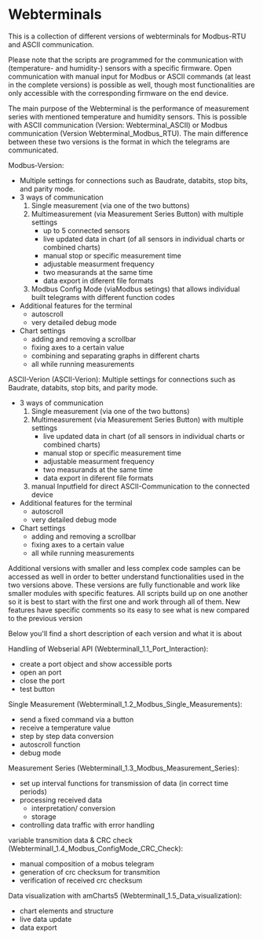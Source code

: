 # Webterminals
This is a collection of different versions of webterminals for Modbus-RTU and ASCII communication.

Please note that the scripts are programmed for the communication with (temperature- and humidity-) sensors with a specific firmware.
Open communication with manual input for Modbus or ASCII commands (at least in the complete versions) is possible as well, though most functionalities are only accessible with the corresponding firmware on the end device.

The main purpose of the Webterminal is the performance of measurement series with mentioned temperature and humidity sensors.
This is possible with ASCII communication (Version: Webterminal_ASCII) or Modbus communication (Version Webterminal_Modbus_RTU).
The main difference between these two versions is the format in which the telegrams are communicated. 

Modbus-Version:
- Multiple settings for connections such as Baudrate, databits, stop bits, and parity mode.
- 3 ways of communication
    1. Single measurement (via one of the two buttons)
    2. Multimeasurement (via Measurement Series Button) with multiple settings
        - up to 5 connected sensors
        - live updated data in chart (of all sensors in individual charts or combined charts)
        - manual stop or specific measurement time
        - adjustable measurment frequency 
        - two measurands at the same time
        - data export in diferent file formats
    3. Modbus Config Mode (viaModbus setings) that allows individual built telegrams with different function codes
- Additional features for the terminal 
  - autoscroll
  - very detailed debug mode
- Chart settings
  - adding and removing a scrollbar
  - fixing axes to a certain value
  - combining and separating graphs in different charts
  - all while running measurements

ASCII-Verion (ASCII-Verion):
 Multiple settings for connections such as Baudrate, databits, stop bits, and parity mode.
- 3 ways of communication
    1. Single measurement (via one of the two buttons)
    2. Multimeasurement (via Measurement Series Button) with multiple settings
        - live updated data in chart (of all sensors in individual charts or combined charts)
        - manual stop or specific measurement time
        - adjustable measurment frequency 
        - two measurands at the same time
        - data export in diferent file formats
    3. manual Inputfield for direct ASCII-Communication to the connected device 
- Additional features for the terminal 
  - autoscroll
  - very detailed debug mode
- Chart settings
  - adding and removing a scrollbar
  - fixing axes to a certain value
  - all while running measurements


Additional versions with smaller and less complex code samples can be accessed as well in order to better understand functionalities used in the two versions above.
These versions are fully functionable and work like smaller modules with specific features. 
All scripts build up on one another so it is best to start with the first one and work through all of them. New features have specific comments so its easy to see what is new compared to the previous version

Below you'll find a short description of each version and what it is about


Handling of Webserial API (WebterminalI_1.1_Port_Interaction):
- create a port object and show accessible ports
- open an port
- close the port
- test button



Single Measurement (WebterminalI_1.2_Modbus_Single_Measurements):
- send a fixed command via a button
- receive a temperature value
- step by step data conversion
- autoscroll function
- debug mode



Measurement Series (WebterminalI_1.3_Modbus_Measurement_Series):
- set up interval functions for transmission of data (in correct time periods)
- processing received data
  	- interpretation/ conversion
  	- storage
- controlling data traffic with error handling 



variable transmition data & CRC check (WebterminalI_1.4_Modbus_ConfigMode_CRC_Check):
- manual composition of a mobus telegram
- generation of crc checksum for transmition
- verification of received crc checksum



Data visualization with amCharts5 (WebterminalI_1.5_Data_visualization):
- chart elements and structure
- live data update
- data export



